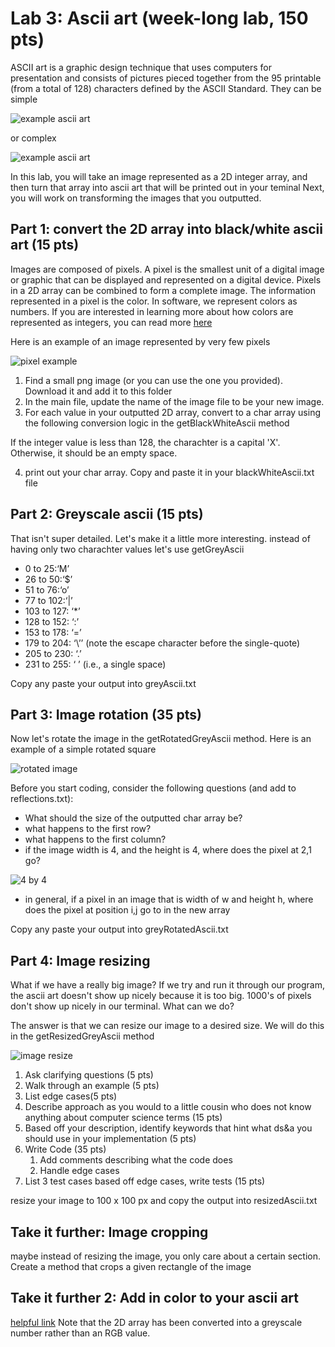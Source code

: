 # Lab 3: Ascii art (week-long lab, 150 pts)

ASCII art is a graphic design technique that uses computers for presentation and consists of pictures pieced together from the 95 printable 
(from a total of 128) characters defined by the ASCII Standard. 
They can be simple


![example ascii art](https://i.pinimg.com/236x/41/9a/b2/419ab2116c5c218a3fb6adaf3e8e8400--ascii-art-keyboard.jpg)


or complex


![example ascii art](https://pbs.twimg.com/media/CIdWGtFWwAAlBu5.png)

In this lab, you will take an image represented as a 2D integer array, and then turn that array into ascii art that will be printed out in your teminal
Next, you will work on transforming the images that you outputted.

## Part 1: convert the 2D array into black/white ascii art (15 pts)

Images are composed of pixels. A pixel is the smallest unit of a digital image or graphic that can be displayed and represented on a digital device.
Pixels in a 2D array can be combined to form a complete image. The information represented in a pixel is the color. In software, we represent colors as numbers.
If you are interested in learning more about how colors are represented as integers, you can read more [here](https://web.stanford.edu/class/cs101/image-1-introduction.html)

Here is an example of an image represented by very few pixels


![pixel example](https://encrypted-tbn0.gstatic.com/images?q=tbn:ANd9GcTw3wwImjNFJTbLnhgQbLi0M9F0oz9GgGa6Ag&usqp=CAU)

1. Find a small png image (or you can use the one you provided). Download it and add it to this folder
2. In the main file, update the name of the image file to be your new image. 
3. For each value in your outputted 2D array, convert to a char array using the following conversion logic in the getBlackWhiteAscii method
 
If the integer value is less than 128, the charachter is a capital 'X'. Otherwise, it should be an empty space. 


4. print out your char array. Copy and paste it in your blackWhiteAscii.txt file

## Part 2: Greyscale ascii (15 pts)
That isn't super detailed. Let's make it a little more interesting. instead of having only two charachter values let's use getGreyAscii
* 0 to 25:‘M’
* 26 to 50:‘$’
* 51 to 76:‘o’
* 77 to 102:‘|’
* 103 to 127: ‘*’
* 128 to 152: ‘:’
* 153 to 178: ‘=’
* 179 to 204: ‘\’’ (note the escape character before the single-quote)
* 205 to 230: ‘.’
* 231 to 255: ‘ ’ (i.e., a single space)

Copy any paste your output into greyAscii.txt

## Part 3: Image rotation (35 pts)
Now let's rotate the image in the getRotatedGreyAscii method.
Here is an example of a simple rotated square


![rotated image](https://assets.leetcode.com/uploads/2020/08/28/mat1.jpg)


Before you start coding, consider the following questions (and add to reflections.txt):
* What should the size of the outputted char array be?
* what happens to the first row?
* what happens to the first column?
* if the image width is 4, and the height is 4, where does the pixel at 2,1 go? 


![4 by 4](http://theoryofprogramming.azurewebsites.net/wp-content/uploads/2017/12/rotate-1.jpg)


* in general, if a pixel in an image that is width of w and height h, where does the pixel at position i,j go to in the new array

Copy any paste your output into greyRotatedAscii.txt

## Part 4: Image resizing 
What if we have a really big image? If we try and run it through our program, 
the ascii art doesn't show up nicely because it is too big. 1000's of pixels don't show up nicely in our terminal. What can we do?

The answer is that we can resize our image to a desired size. We will do this in the getResizedGreyAscii method


![image resize](https://1mhowto.com/wp-content/uploads/2014/12/app-resizeme-512.png)


1. Ask clarifying questions (5 pts)
2. Walk through an example (5 pts)
3. List  edge cases(5 pts)
4. Describe approach as you would to a little cousin who does not know anything about computer science terms (15 pts)
5. Based off your description, identify keywords that hint what ds&a you should use in your implementation (5 pts)
6. Write Code (35 pts)
    1. Add comments describing what the code does 
    2. Handle edge cases
7. List 3 test cases based off edge cases, write tests  (15 pts)

resize your image to 100 x 100 px and copy the output into resizedAscii.txt

## Take it further: Image cropping
maybe instead of resizing the image, you only care about a certain section. Create a method that crops a given rectangle of the image

## Take it further 2: Add in color to your ascii art
[helpful link](https://stackoverflow.com/questions/5762491/how-to-print-color-in-console-using-system-out-println)
Note that the 2D array has been converted into a greyscale number rather than an RGB value. 
